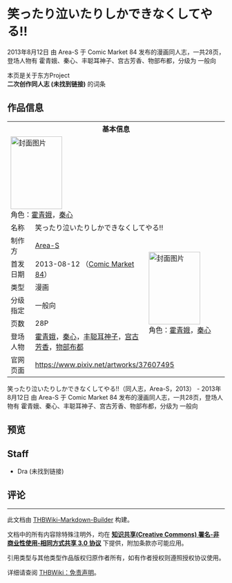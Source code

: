 # 笑ったり泣いたりしかできなくしてやる!!

<!-- source html: G:\repos\THBWiki-Markdown-Builder\THBWikiMarkdown\Temp\main\f\f7\ns0%3A%E7%AC%91%E3%81%A3%E3%81%9F%E3%82%8A%E6%B3%A3%E3%81%84%E3%81%9F%E3%82%8A%E3%81%97%E3%81%8B%E3%81%A7%E3%81%8D%E3%81%AA%E3%81%8F%E3%81%97%E3%81%A6%E3%82%84%E3%82%8B%21%21.html -->

2013年8月12日 由 Area-S 于 Comic Market 84 发布的漫画同人志，一共28页，登场人物有 霍青娥、秦心、丰聪耳神子、宫古芳香、物部布都，分级为 一般向

本页是关于东方Project  
 **二次创作同人志 (未找到链接)** 的词条
## 作品信息

<table><tbody><tr><th colspan="3">基本信息</th></tr><tr><td class="cover-artwork-mobile" colspan="2"><a href="./文件-笑ったり泣いたりしかできなくしてやる!!封面.jpg.md" class="image" title="封面图片"><img alt="封面图片" src="https://upload.thwiki.cc/thumb/f/f3/%E7%AC%91%E3%81%A3%E3%81%9F%E3%82%8A%E6%B3%A3%E3%81%84%E3%81%9F%E3%82%8A%E3%81%97%E3%81%8B%E3%81%A7%E3%81%8D%E3%81%AA%E3%81%8F%E3%81%97%E3%81%A6%E3%82%84%E3%82%8B%21%21%E5%B0%81%E9%9D%A2.jpg/119px-%E7%AC%91%E3%81%A3%E3%81%9F%E3%82%8A%E6%B3%A3%E3%81%84%E3%81%9F%E3%82%8A%E3%81%97%E3%81%8B%E3%81%A7%E3%81%8D%E3%81%AA%E3%81%8F%E3%81%97%E3%81%A6%E3%82%84%E3%82%8B%21%21%E5%B0%81%E9%9D%A2.jpg" decoding="async" loading="lazy" width="119" height="168" srcset="https://upload.thwiki.cc/thumb/f/f3/%E7%AC%91%E3%81%A3%E3%81%9F%E3%82%8A%E6%B3%A3%E3%81%84%E3%81%9F%E3%82%8A%E3%81%97%E3%81%8B%E3%81%A7%E3%81%8D%E3%81%AA%E3%81%8F%E3%81%97%E3%81%A6%E3%82%84%E3%82%8B%21%21%E5%B0%81%E9%9D%A2.jpg/178px-%E7%AC%91%E3%81%A3%E3%81%9F%E3%82%8A%E6%B3%A3%E3%81%84%E3%81%9F%E3%82%8A%E3%81%97%E3%81%8B%E3%81%A7%E3%81%8D%E3%81%AA%E3%81%8F%E3%81%97%E3%81%A6%E3%82%84%E3%82%8B%21%21%E5%B0%81%E9%9D%A2.jpg 1.5x, https://upload.thwiki.cc/thumb/f/f3/%E7%AC%91%E3%81%A3%E3%81%9F%E3%82%8A%E6%B3%A3%E3%81%84%E3%81%9F%E3%82%8A%E3%81%97%E3%81%8B%E3%81%A7%E3%81%8D%E3%81%AA%E3%81%8F%E3%81%97%E3%81%A6%E3%82%84%E3%82%8B%21%21%E5%B0%81%E9%9D%A2.jpg/238px-%E7%AC%91%E3%81%A3%E3%81%9F%E3%82%8A%E6%B3%A3%E3%81%84%E3%81%9F%E3%82%8A%E3%81%97%E3%81%8B%E3%81%A7%E3%81%8D%E3%81%AA%E3%81%8F%E3%81%97%E3%81%A6%E3%82%84%E3%82%8B%21%21%E5%B0%81%E9%9D%A2.jpg 2x" data-file-width="354" data-file-height="500"></a><div class="cover-char">角色：<a href="./霍青娥.md" title="霍青娥">霍青娥</a>，<a href="./秦心.md" title="秦心">秦心</a></div></td>
</tr><tr><td class="label">名称</td><td colspan="2"> 笑ったり泣いたりしかできなくしてやる!! </td></tr><tr><td class="label">制作方</td><td><a href="./Area-S.md" title="Area-S">Area-S</a></td><td class="cover-artwork" rowspan="6" style="min-width:168px;"><a href="./文件-笑ったり泣いたりしかできなくしてやる!!封面.jpg.md" class="image" title="封面图片"><img alt="封面图片" src="https://upload.thwiki.cc/thumb/f/f3/%E7%AC%91%E3%81%A3%E3%81%9F%E3%82%8A%E6%B3%A3%E3%81%84%E3%81%9F%E3%82%8A%E3%81%97%E3%81%8B%E3%81%A7%E3%81%8D%E3%81%AA%E3%81%8F%E3%81%97%E3%81%A6%E3%82%84%E3%82%8B%21%21%E5%B0%81%E9%9D%A2.jpg/119px-%E7%AC%91%E3%81%A3%E3%81%9F%E3%82%8A%E6%B3%A3%E3%81%84%E3%81%9F%E3%82%8A%E3%81%97%E3%81%8B%E3%81%A7%E3%81%8D%E3%81%AA%E3%81%8F%E3%81%97%E3%81%A6%E3%82%84%E3%82%8B%21%21%E5%B0%81%E9%9D%A2.jpg" decoding="async" loading="lazy" width="119" height="168" srcset="https://upload.thwiki.cc/thumb/f/f3/%E7%AC%91%E3%81%A3%E3%81%9F%E3%82%8A%E6%B3%A3%E3%81%84%E3%81%9F%E3%82%8A%E3%81%97%E3%81%8B%E3%81%A7%E3%81%8D%E3%81%AA%E3%81%8F%E3%81%97%E3%81%A6%E3%82%84%E3%82%8B%21%21%E5%B0%81%E9%9D%A2.jpg/178px-%E7%AC%91%E3%81%A3%E3%81%9F%E3%82%8A%E6%B3%A3%E3%81%84%E3%81%9F%E3%82%8A%E3%81%97%E3%81%8B%E3%81%A7%E3%81%8D%E3%81%AA%E3%81%8F%E3%81%97%E3%81%A6%E3%82%84%E3%82%8B%21%21%E5%B0%81%E9%9D%A2.jpg 1.5x, https://upload.thwiki.cc/thumb/f/f3/%E7%AC%91%E3%81%A3%E3%81%9F%E3%82%8A%E6%B3%A3%E3%81%84%E3%81%9F%E3%82%8A%E3%81%97%E3%81%8B%E3%81%A7%E3%81%8D%E3%81%AA%E3%81%8F%E3%81%97%E3%81%A6%E3%82%84%E3%82%8B%21%21%E5%B0%81%E9%9D%A2.jpg/238px-%E7%AC%91%E3%81%A3%E3%81%9F%E3%82%8A%E6%B3%A3%E3%81%84%E3%81%9F%E3%82%8A%E3%81%97%E3%81%8B%E3%81%A7%E3%81%8D%E3%81%AA%E3%81%8F%E3%81%97%E3%81%A6%E3%82%84%E3%82%8B%21%21%E5%B0%81%E9%9D%A2.jpg 2x" data-file-width="354" data-file-height="500"></a><div class="cover-char">角色：<a href="./霍青娥.md" title="霍青娥">霍青娥</a>，<a href="./秦心.md" title="秦心">秦心</a></div></td>
</tr><tr><td class="label">首发日期</td><td>2013-08-12&#160;（<a href="/展会作品列表?e=Comic+Market%2384">Comic Market 84</a>）</td></tr><tr><td class="label">类型</td><td>漫画</td></tr><tr><td class="label">分级指定</td><td>一般向</td></tr><tr><td class="label">页数</td><td>28P</td></tr><tr><td class="label">登场人物</td><td><a href="./霍青娥.md" title="霍青娥">霍青娥</a>，<a href="./秦心.md" title="秦心">秦心</a>，<a href="./丰聪耳神子.md" title="丰聪耳神子">丰聪耳神子</a>，<a href="./宫古芳香.md" title="宫古芳香">宫古芳香</a>，<a href="./物部布都.md" title="物部布都">物部布都</a></td></tr>
<tr><td class="label">官网页面</td><td colspan="2"><a rel="nofollow" class="external free" href="https://www.pixiv.net/artworks/37607495">https://www.pixiv.net/artworks/37607495</a></td></tr></tbody></table>

笑ったり泣いたりしかできなくしてやる!!（同人志，Area-S，2013） - 2013年8月12日 由 Area-S 于 Comic Market 84 发布的漫画同人志，一共28页，登场人物有 霍青娥、秦心、丰聪耳神子、宫古芳香、物部布都，分级为 一般向
## 预览
## Staff
- Dra (未找到链接)

## 评论




---

此文档由 [THBWiki-Markdown-Builder](https://github.com/Delsin-Yu/THBWiki-Markdown-Builder) 构建。

文档中的所有内容除特殊注明外，均在 [**知识共享(Creative Commons) 署名-非商业性使用-相同方式共享 3.0 协议**](https://creativecommons.org/licenses/by-sa/3.0/deed.zh-hans) 下提供，附加条款亦可能应用。

引用类型与其他类型作品版权归原作者所有，如有作者授权则遵照授权协议使用。

详细请查阅 [THBWiki：免责声明](https://thbwiki.cc/THBWiki:%E5%85%8D%E8%B4%A3%E5%A3%B0%E6%98%8E)。

